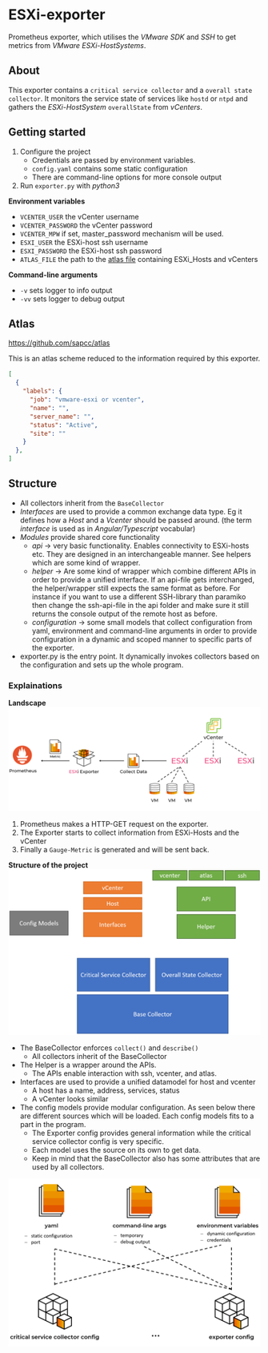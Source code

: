 # ESXi-exporter
Prometheus exporter, which utilises the _VMware SDK_ and _SSH_ to get metrics from _VMware ESXi-HostSystems_.

## About
This exporter contains a `critical service collector` and a `overall state collector`. It monitors the service state of services like `hostd` or `ntpd` and gathers the _ESXi-HostSystem_ `overallState` from _vCenters_. 


## Getting started

1. Configure the project
    - Credentials are passed by environment variables.
    - `config.yaml` contains some static configuration
    - There are command-line options for more console output
2. Run `exporter.py` with _python3_

**Environment variables**
- `VCENTER_USER` the vCenter username
- `VCENTER_PASSWORD` the vCenter password
- `VCENTER_MPW` if set, master_password mechanism will be used.
- `ESXI_USER` the ESXi-host ssh username
- `ESXI_PASSWORD` the ESXi-host ssh password
- `ATLAS_FILE` the path to the [atlas file](https://github.com/sapcc/atlas) containing ESXi_Hosts and vCenters

**Command-line arguments**
- `-v` sets logger to info output
- `-vv` sets logger to debug output

## Atlas
https://github.com/sapcc/atlas

This is an atlas scheme reduced to the information required by this exporter.

```json
[
  {
    "labels": {
      "job": "vmware-esxi or vcenter",
      "name": "",
      "server_name": "",
      "status": "Active",
      "site": ""
    }
  },
]
```

## Structure

- All collectors inherit from the `BaseCollector`
- _Interfaces_ are used to provide a common exchange data type. Eg it defines how a _Host_ and a _Vcenter_ should be passed around. (the term _interface_ is used as in _Angular/Typescript_ vocabular)  
- _Modules_ provide shared core functionality
    - _api_ &rarr; very basic functionality. Enables connectivity to ESXi-hosts etc. They are designed in an interchangeable manner. See helpers which are some kind of wrapper.
    - _helper_ &rarr; Are some kind of wrapper which combine different APIs in order to provide a unified interface. If an api-file gets interchanged, the helper/wrapper still expects the same format as before. For instance if you want to use a different SSH-library than paramiko then change the ssh-api-file in the api folder and make sure it still returns the console output of the remote host as before.
    - _configuration_ &rarr; some small models that collect configuration from yaml, environment and command-line arguments in order to provide configuration in a dynamic and scoped manner to specific parts of the exporter.
- exporter.py is the entry point. It dynamically invokes collectors based on the configuration and sets up the whole program.


### Explainations


**Landscape**
![](assets/2021-03-30-10-31-58.png)

1. Prometheus makes a HTTP-GET request on the exporter.
2. The Exporter starts to collect information from ESXi-Hosts and the vCenter
3. Finally a `Gauge-Metric` is generated and will be sent back.



**Structure of the project**
![project structure](assets/2021-03-30-10-29-08.png)

- The BaseCollector enforces `collect()` and `describe()`
  - All collectors inherit of the BaseCollector
- The Helper is a wrapper around the APIs.
  - The APIs enable interaction with ssh, vcenter, and atlas.
- Interfaces are used to provide a unified datamodel for host and vcenter
  - A host has a name, address, services, status
  - A vCenter looks similar
- The config models provide modular configuration. As seen below there are different sources which will be loaded. Each config models fits to a part in the program.
  - The Exporter config provides general information while the critical service collector config is very specific.
  - Each model uses the source on its own to get data.
  - Keep in mind that the BaseCollector also has some attributes that are used by all collectors.


![configuration modells](assets/2021-03-30-10-45-28.png)
